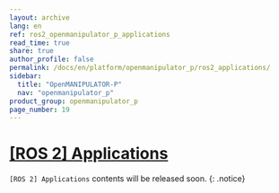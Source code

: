 ```yaml
---
layout: archive
lang: en
ref: ros2_openmanipulator_p_applications
read_time: true
share: true
author_profile: false
permalink: /docs/en/platform/openmanipulator_p/ros2_applications/
sidebar:
  title: "OpenMANIPULATOR-P"
  nav: "openmanipulator_p"
product_group: openmanipulator_p
page_number: 19
---
```


<style>body {counter-reset: h1 18 !important;}</style>

# [[ROS 2] Applications](#ros-2-applications)

`[ROS 2] Applications` contents will be released soon.
{: .notice}
